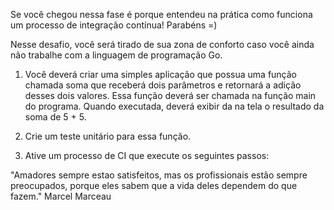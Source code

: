 Se você chegou nessa fase é porque entendeu na prática como funciona um processo de integração contínua! Parabéns =)

Nesse desafio, você será tirado de sua zona de conforto caso você ainda não trabalhe com a linguagem de programação Go.

1) Você deverá criar uma simples aplicação que possua uma função chamada soma que receberá dois parâmetros e retornará a adição desses dois valores.
Essa função deverá ser chamada na função main do programa. Quando executada, deverá exibir da na tela o resultado da soma de 5 + 5.

2) Crie um teste unitário para essa função.
3) Ative um processo de CI que execute os seguintes passos:

"Amadores sempre estao satisfeitos, mas os profissionais estão sempre preocupados, porque eles sabem que a vida deles dependem do que fazem." Marcel Marceau